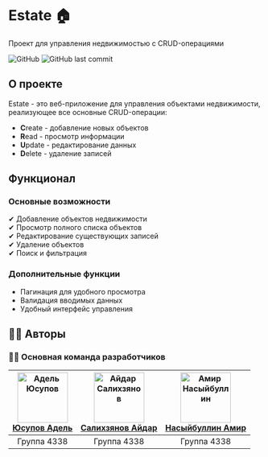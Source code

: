 # Estate 🏠

Проект для управления недвижимостью с CRUD-операциями

![GitHub](https://img.shields.io/github/license/AdelYusupov/Estate?style=flat-square)
![GitHub last commit](https://img.shields.io/github/last-commit/AdelYusupov/Estate?style=flat-square)

## О проекте

Estate - это веб-приложение для управления объектами недвижимости, реализующее все основные CRUD-операции:

- **C**reate - добавление новых объектов
- **R**ead - просмотр информации
- **U**pdate - редактирование данных
- **D**elete - удаление записей

## Функционал

### Основные возможности
✔ Добавление объектов недвижимости  
✔ Просмотр полного списка объектов  
✔ Редактирование существующих записей  
✔ Удаление объектов  
✔ Поиск и фильтрация  

### Дополнительные функции
- Пагинация для удобного просмотра
- Валидация вводимых данных
- Удобный интерфейс управления

## 🧑‍💻 Авторы

### 👨‍💻 Основная команда разработчиков

| [<img src="https://via.placeholder.com/100" width="100" alt="Адель Юсупов"><br>Юсупов Адель](https://github.com/AdelYusupov) | [<img src="https://via.placeholder.com/100" width="100" alt="Айдар Салихзянов"><br>Салихзянов Айдар](ссылка_на_гитхаб) | [<img src="https://via.placeholder.com/100" width="100" alt="Амир Насыйбуллин"><br>Насыйбуллин Амир](ссылка_на_гитхаб) |
|:-:|:-:|:-:|
| Группа 4338<br> | Группа 4338<br> | Группа 4338<br> |

